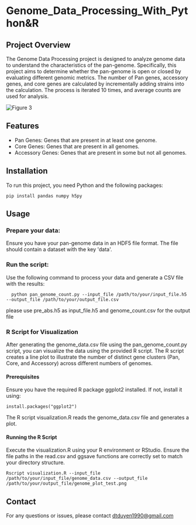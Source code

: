 # Genome_Data_Processing_With_Python&R
## Project Overview
The Genome Data Processing project is designed to analyze genome data to understand the characteristics of the pan-genome. Specifically, this project aims to determine whether the pan-genome is open or closed by evaluating different genomic metrics. The number of Pan genes, accessory genes, and core genes are calculated by incrementally adding strains into the calculation. The process is iterated 10 times, and average counts are used for analysis.

![Figure 3](https://github.com/user-attachments/assets/c8d2fcf2-293f-4f06-8e2d-72586a11f917)

## Features
- Pan Genes: Genes that are present in at least one genome.
- Core Genes: Genes that are present in all genomes.
- Accessory Genes: Genes that are present in some but not all genomes.
## Installation
To run this project, you need Python and the following packages:
```
pip install pandas numpy h5py
```
## Usage
### Prepare your data: 
Ensure you have your pan-genome data in an HDF5 file format. The file should contain a dataset with the key 'data'.
### Run the script: 
Use the following command to process your data and generate a CSV file with the results:
```
  python pan_genome_count.py --input_file /path/to/your/input_file.h5 --output_file /path/to/your/output_file.csv
```
please use pre_abs.h5 as input_file.h5 and genome_count.csv for the output file
### R Script for Visualization
After generating the genome_data.csv file using the pan_genome_count.py script, you can visualize the data using the provided R script. The R script creates a line plot to illustrate the number of distinct gene clusters (Pan, Core, and Accessory) across different numbers of genomes.
#### Prerequisites
Ensure you have the required R package ggplot2 installed. If not, install it using:
```
install.packages("ggplot2")
```
The R script visualization.R reads the genome_data.csv file and generates a plot.
#### Running the R Script
Execute the visualization.R using your R environment or RStudio. Ensure the file paths in the read.csv and ggsave functions are correctly set to match your directory structure.
```
Rscript visualization.R --input_file /path/to/your/input_file/genome_data.csv --output_file /path/to/your/output_file/genome_plot_test.png
```
## Contact
For any questions or issues, please contact dtduyen1990@gmail.com 
